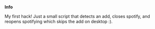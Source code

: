 **Info**

My first hack! Just a small script that detects an add, closes spotify, and reopens spotifying which skips the add on desktop :). 
